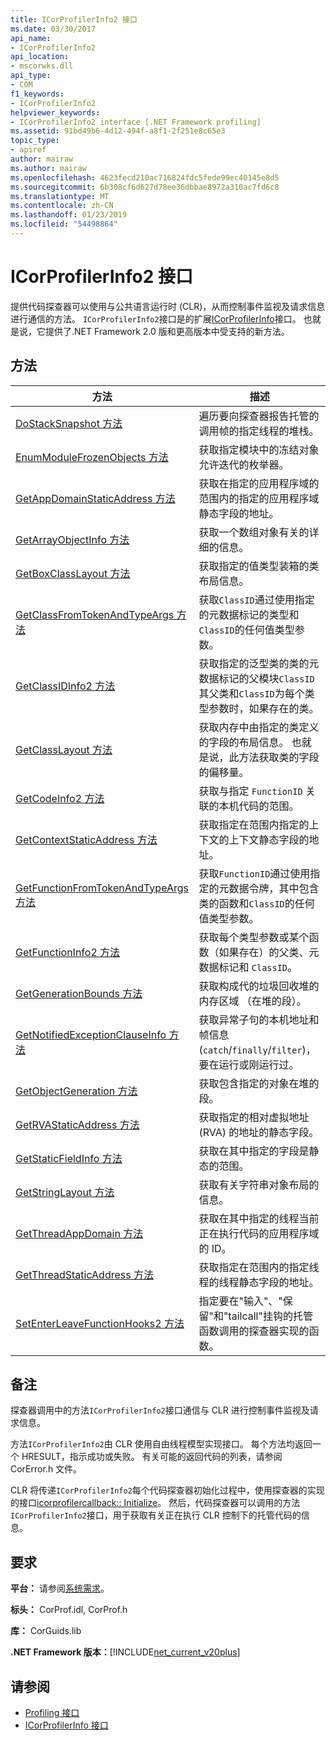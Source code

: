```yaml
---
title: ICorProfilerInfo2 接口
ms.date: 03/30/2017
api_name:
- ICorProfilerInfo2
api_location:
- mscorwks.dll
api_type:
- COM
f1_keywords:
- ICorProfilerInfo2
helpviewer_keywords:
- ICorProfilerInfo2 interface [.NET Framework profiling]
ms.assetid: 91bd49b6-4d12-494f-a8f1-2f251e8c65e3
topic_type:
- apiref
author: mairaw
ms.author: mairaw
ms.openlocfilehash: 4623fecd210ac716824fdc5fede99ec40145e8d5
ms.sourcegitcommit: 6b308cf6d627d78ee36dbbae8972a310ac7fd6c8
ms.translationtype: MT
ms.contentlocale: zh-CN
ms.lasthandoff: 01/23/2019
ms.locfileid: "54498864"
---
```

# <a name="icorprofilerinfo2-interface"></a>ICorProfilerInfo2 接口
提供代码探查器可以使用与公共语言运行时 (CLR)，从而控制事件监视及请求信息进行通信的方法。 `ICorProfilerInfo2`接口是的扩展[ICorProfilerInfo](../../../../docs/framework/unmanaged-api/profiling/icorprofilerinfo-interface.md)接口。 也就是说，它提供了.NET Framework 2.0 版和更高版本中受支持的新方法。  
  
## <a name="methods"></a>方法  
  
|方法|描述|  
|------------|-----------------|  
|[DoStackSnapshot 方法](../../../../docs/framework/unmanaged-api/profiling/icorprofilerinfo2-dostacksnapshot-method.md)|遍历要向探查器报告托管的调用帧的指定线程的堆栈。|  
|[EnumModuleFrozenObjects 方法](../../../../docs/framework/unmanaged-api/profiling/icorprofilerinfo2-enummodulefrozenobjects-method.md)|获取指定模块中的冻结对象允许迭代的枚举器。|  
|[GetAppDomainStaticAddress 方法](../../../../docs/framework/unmanaged-api/profiling/icorprofilerinfo2-getappdomainstaticaddress-method.md)|获取在指定的应用程序域的范围内的指定的应用程序域静态字段的地址。|  
|[GetArrayObjectInfo 方法](../../../../docs/framework/unmanaged-api/profiling/icorprofilerinfo2-getarrayobjectinfo-method.md)|获取一个数组对象有关的详细的信息。|  
|[GetBoxClassLayout 方法](../../../../docs/framework/unmanaged-api/profiling/icorprofilerinfo2-getboxclasslayout-method.md)|获取指定的值类型装箱的类布局信息。|  
|[GetClassFromTokenAndTypeArgs 方法](../../../../docs/framework/unmanaged-api/profiling/icorprofilerinfo2-getclassfromtokenandtypeargs-method.md)|获取`ClassID`通过使用指定的元数据标记的类型和`ClassID`的任何值类型参数。|  
|[GetClassIDInfo2 方法](../../../../docs/framework/unmanaged-api/profiling/icorprofilerinfo2-getclassidinfo2-method.md)|获取指定的泛型类的类的元数据标记的父模块`ClassID`其父类和`ClassID`为每个类型参数时，如果存在的类。|  
|[GetClassLayout 方法](../../../../docs/framework/unmanaged-api/profiling/icorprofilerinfo2-getclasslayout-method.md)|获取内存中由指定的类定义的字段的布局信息。 也就是说，此方法获取类的字段的偏移量。|  
|[GetCodeInfo2 方法](../../../../docs/framework/unmanaged-api/profiling/icorprofilerinfo2-getcodeinfo2-method.md)|获取与指定 `FunctionID` 关联的本机代码的范围。|  
|[GetContextStaticAddress 方法](../../../../docs/framework/unmanaged-api/profiling/icorprofilerinfo2-getcontextstaticaddress-method.md)|获取指定在范围内指定的上下文的上下文静态字段的地址。|  
|[GetFunctionFromTokenAndTypeArgs 方法](../../../../docs/framework/unmanaged-api/profiling/icorprofilerinfo2-getfunctionfromtokenandtypeargs-method.md)|获取`FunctionID`通过使用指定的元数据令牌，其中包含类的函数和`ClassID`的任何值类型参数。|  
|[GetFunctionInfo2 方法](../../../../docs/framework/unmanaged-api/profiling/icorprofilerinfo2-getfunctioninfo2-method.md)|获取每个类型参数或某个函数（如果存在）的父类、元数据标记和 `ClassID`。|  
|[GetGenerationBounds 方法](../../../../docs/framework/unmanaged-api/profiling/icorprofilerinfo2-getgenerationbounds-method.md)|获取构成代的垃圾回收堆的内存区域 （在堆的段）。|  
|[GetNotifiedExceptionClauseInfo 方法](../../../../docs/framework/unmanaged-api/profiling/icorprofilerinfo2-getnotifiedexceptionclauseinfo-method.md)|获取异常子句的本机地址和帧信息 (`catch`/`finally`/`filter`)，要在运行或刚运行过。|  
|[GetObjectGeneration 方法](../../../../docs/framework/unmanaged-api/profiling/icorprofilerinfo2-getobjectgeneration-method.md)|获取包含指定的对象在堆的段。|  
|[GetRVAStaticAddress 方法](../../../../docs/framework/unmanaged-api/profiling/icorprofilerinfo2-getrvastaticaddress-method.md)|获取指定的相对虚拟地址 (RVA) 的地址的静态字段。|  
|[GetStaticFieldInfo 方法](../../../../docs/framework/unmanaged-api/profiling/icorprofilerinfo2-getstaticfieldinfo-method.md)|获取在其中指定的字段是静态的范围。|  
|[GetStringLayout 方法](../../../../docs/framework/unmanaged-api/profiling/icorprofilerinfo2-getstringlayout-method.md)|获取有关字符串对象布局的信息。|  
|[GetThreadAppDomain 方法](../../../../docs/framework/unmanaged-api/profiling/icorprofilerinfo2-getthreadappdomain-method.md)|获取在其中指定的线程当前正在执行代码的应用程序域的 ID。|  
|[GetThreadStaticAddress 方法](../../../../docs/framework/unmanaged-api/profiling/icorprofilerinfo2-getthreadstaticaddress-method.md)|获取指定在范围内的指定线程的线程静态字段的地址。|  
|[SetEnterLeaveFunctionHooks2 方法](../../../../docs/framework/unmanaged-api/profiling/icorprofilerinfo2-setenterleavefunctionhooks2-method.md)|指定要在"输入"、"保留"和"tailcall"挂钩的托管函数调用的探查器实现的函数。|  
  
## <a name="remarks"></a>备注  
 探查器调用中的方法`ICorProfilerInfo2`接口通信与 CLR 进行控制事件监视及请求信息。  
  
 方法`ICorProfilerInfo2`由 CLR 使用自由线程模型实现接口。 每个方法均返回一个 HRESULT，指示成功或失败。 有关可能的返回代码的列表，请参阅 CorError.h 文件。  
  
 CLR 将传递`ICorProfilerInfo2`每个代码探查器初始化过程中，使用探查器的实现的接口[icorprofilercallback:: Initialize](../../../../docs/framework/unmanaged-api/profiling/icorprofilercallback-initialize-method.md)。 然后，代码探查器可以调用的方法`ICorProfilerInfo2`接口，用于获取有关正在执行 CLR 控制下的托管代码的信息。  
  
## <a name="requirements"></a>要求  
 **平台：** 请参阅[系统需求](../../../../docs/framework/get-started/system-requirements.md)。  
  
 **标头：** CorProf.idl, CorProf.h  
  
 **库：** CorGuids.lib  
  
 **.NET Framework 版本：**[!INCLUDE[net_current_v20plus](../../../../includes/net-current-v20plus-md.md)]  
  
## <a name="see-also"></a>请参阅
- [Profiling 接口](../../../../docs/framework/unmanaged-api/profiling/profiling-interfaces.md)
- [ICorProfilerInfo 接口](../../../../docs/framework/unmanaged-api/profiling/icorprofilerinfo-interface.md)
